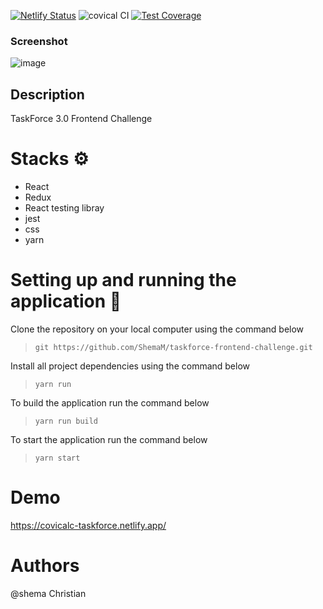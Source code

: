 [![Netlify Status](https://api.netlify.com/api/v1/badges/a75c1b53-240f-47de-9e43-4b3265d753d9/deploy-status)](https://app.netlify.com/sites/covicalc-taskforce/deploys) ![covical CI](https://github.com/ShemaM/taskforce-frontend-challenge/workflows/Node.js%20CI/badge.svg) [![Test Coverage](https://api.codeclimate.com/v1/badges/58889cb5775ce3a80543/test_coverage)](https://codeclimate.com/github/ShemaM/taskforce-frontend-challenge/test_coverage)

### Screenshot

![image](https://user-images.githubusercontent.com/53241063/130371000-fefe588e-f014-4494-8fd7-aa3dc96a70ab.png)

## Description

TaskForce 3.0 Frontend Challenge

# Stacks ⚙︎

- React
- Redux
- React testing libray
- jest
- css
- yarn

# Setting up and running the application 🔧

Clone the repository on your local computer using the command below

> `git https://github.com/ShemaM/taskforce-frontend-challenge.git`

Install all project dependencies using the command below

> `yarn run`

To build the application run the command below

> `yarn run build`

To start the application run the command below

> `yarn start`

# Demo

https://covicalc-taskforce.netlify.app/

# Authors

@shema Christian
